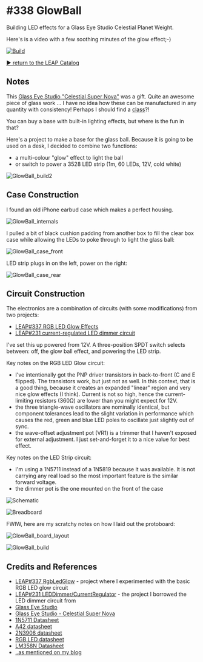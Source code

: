 # #338 GlowBall

Building LED effects for a Glass Eye Studio Celestial Planet Weight.

Here's is a video with a few soothing minutes of the glow effect;-)

[![Build](./assets/GlowBall_build.jpg?raw=true)](http://www.youtube.com/watch?v=hcFyM52ok7U)

[:arrow_forward: return to the LEAP Catalog](http://leap.tardate.com)

## Notes

This [Glass Eye Studio "Celestial Super Nova"](http://www.glasseyestudio.com/492f-glass-eye-studio-celestial-super-nova/) was a gift.
Quite an awesome piece of glass work ... I have no idea how these can be manufactured in any quantity with consistency!
Perhaps I should find a [class](http://www.artglasscentre.com/studio.php)?!

You can buy a base with built-in lighting effects, but where is the fun in that?

Here's a project to make a base for the glass ball. Because it is going to be used on a desk, I decided to combine two functions:

* a multi-colour "glow" effect to light the ball
* or switch to power a 3528 LED strip (1m, 60 LEDs, 12V, cold white)


![GlowBall_build2](./assets/GlowBall_build2.jpg?raw=true)

## Case Construction

I found an old iPhone earbud case which makes a perfect housing.

![GlowBall_internals](./assets/GlowBall_internals.jpg?raw=true)

I pulled a bit of black cushion padding from another box to fill the clear box case
while allowing the LEDs to poke through to light the glass ball:

![GlowBall_case_front](./assets/GlowBall_case_front.jpg?raw=true)

LED strip plugs in on the left, power on the right:

![GlowBall_case_rear](./assets/GlowBall_case_rear.jpg?raw=true)


## Circuit Construction

The electronics are a combination of circuits (with some modifications) from two projects:

* [LEAP#337 RGB LED Glow Effects](../Electronics101/RgbLedGlow)
* [LEAP#231 current-regulated LED dimmer circuit](../Electronics101/LEDDimmer/CurrentRegulator)


I've set this up powered from 12V. A three-position SPDT switch selects between: off, the glow ball effect, and powering the LED strip.

Key notes on the RGB LED Glow circuit:

* I've intentionally got the PNP driver transistors in back-to-front (C and E flipped). The transistors work, but just not as well. In this context, that is a good thing, because it creates an expanded "linear" region and very nice glow effects (I think). Current is not so high, hence the current-limiting resistors (360Ω) are lower than you might expect for 12V.
* the three triangle-wave oscillators are nominally identical, but component tolerances lead to the slight variation in performance which causes the red, green and blue LED poles to oscillate just slightly out of sync.
* the wave-offset adjustment pot (VR1) is a trimmer that I haven't exposed for external adjustment. I just set-and-forget it to a nice value for best effect.

Key notes on the LED Strip circuit:

* I'm using a 1N5711 instead of a 1N5819 because it was available. It is not carrying any real load so the most important feature is the similar forward voltage.
* the dimmer pot is the one mounted on the front of the case

![Schematic](./assets/GlowBall_schematic.jpg?raw=true)

![Breadboard](./assets/GlowBall_bb.jpg?raw=true)

FWIW, here are my scratchy notes on how I laid out the protoboard:

![GlowBall_board_layout](./assets/GlowBall_board_layout.jpg?raw=true)

![GlowBall_build](./assets/GlowBall_build.jpg?raw=true)

## Credits and References
* [LEAP#337 RgbLedGlow](../Electronics101/RgbLedGlow) - project where I experimented with the basic RGB LED glow circuit
* [LEAP#231 LEDDimmer/CurrentRegulator](../Electronics101/LEDDimmer/CurrentRegulator) - the project I borrowed the LED dimmer circuit from
* [Glass Eye Studio](http://www.glasseyestudio.com/)
* [Glass Eye Studio - Celestial Super Nova](http://www.glasseyestudio.com/492f-glass-eye-studio-celestial-super-nova/)
* [1N5711 Datasheet](http://www.futurlec.com/Diodes/1N5711.shtml)
* [A42 datasheet](http://www.alldatasheet.com/datasheet-pdf/pdf/138719/JIANGSU/A42.html)
* [2N3906 datasheet](http://www.futurlec.com/Transistors/2N3906.shtml)
* [RGB LED datasheet](http://www.futurlec.com/LED/RGB5LED.shtml)
* [LM358N Datasheet](http://www.futurlec.com/Linear/LM358N.shtml)
* [..as mentioned on my blog](http://blog.tardate.com/2017/08/leap338-going-glowball.html)
